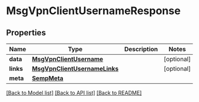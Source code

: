 # MsgVpnClientUsernameResponse

## Properties
Name | Type | Description | Notes
------------ | ------------- | ------------- | -------------
**data** | [**MsgVpnClientUsername**](MsgVpnClientUsername.md) |  | [optional] 
**links** | [**MsgVpnClientUsernameLinks**](MsgVpnClientUsernameLinks.md) |  | [optional] 
**meta** | [**SempMeta**](SempMeta.md) |  | 

[[Back to Model list]](../README.md#documentation-for-models) [[Back to API list]](../README.md#documentation-for-api-endpoints) [[Back to README]](../README.md)


